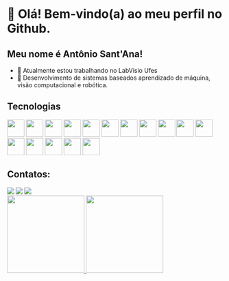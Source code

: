 # 👋 Olá! Bem-vindo(a) ao meu perfil no Github.
## Meu nome é Antônio Sant'Ana!

- 🔭 Atualmente estou trabalhando no LabVisio Ufes
- 🌱 Desenvolvimento de sistemas baseados aprendizado de máquina, visão computacional e robótica.

## Tecnologias

<img src="https://cdn.jsdelivr.net/gh/devicons/devicon/icons/c/c-original.svg" width="40" height="40"/> <img src="https://cdn.jsdelivr.net/gh/devicons/devicon/icons/css3/css3-original.svg" width="40" height="40"/> <img src="https://cdn.jsdelivr.net/gh/devicons/devicon/icons/react/react-original.svg" width="40" height="40"/> <img src="https://cdn.jsdelivr.net/gh/devicons/devicon/icons/arduino/arduino-original.svg" width="40" height="40"/> <img src="https://cdn.jsdelivr.net/gh/devicons/devicon/icons/numpy/numpy-original.svg" width="40" height="40"/> <img src="https://cdn.jsdelivr.net/gh/devicons/devicon/icons/python/python-original.svg" width="40" height="40"/> <img src="https://cdn.jsdelivr.net/gh/devicons/devicon/icons/javascript/javascript-original.svg" width="40" height="40"/>
<img src="https://cdn.jsdelivr.net/gh/devicons/devicon/icons/jupyter/jupyter-original-wordmark.svg" width="40" height="40"/>
 <img src="https://cdn.jsdelivr.net/gh/devicons/devicon/icons/git/git-original.svg" width="40" height="40"/>
<img src="https://cdn.jsdelivr.net/gh/devicons/devicon/icons/html5/html5-original.svg" width="40" height="40"/> <img src="https://cdn.jsdelivr.net/gh/devicons/devicon/icons/figma/figma-original.svg" width="40" height="40"/> <img src="https://cdn.jsdelivr.net/gh/devicons/devicon/icons/raspberrypi/raspberrypi-original.svg" width="40" height="40"/> <img src="https://cdn.jsdelivr.net/gh/devicons/devicon/icons/nodejs/nodejs-original.svg" width="40" height="40"/> <img src="https://cdn.jsdelivr.net/gh/devicons/devicon@latest/icons/docker/docker-plain-wordmark.svg" width="40" height="40"/> <img src="https://cdn.jsdelivr.net/gh/devicons/devicon@latest/icons/kubernetes/kubernetes-plain-wordmark.svg" width="40" height="40"/> <img src="https://cdn.jsdelivr.net/gh/devicons/devicon@latest/icons/linux/linux-original.svg" width="40" height="40"/> 



## Contatos:

<div>
<a href="https://instagram.com/antoniostoliveira" target="_blank"><img src="https://img.shields.io/badge/-Instagram-%23E4405F?style=for-the-badge&logo=instagram&logoColor=white" target="_blank"></a>
<a href = "mailto:antoniostoliveira20@gmail.com"><img src="https://img.shields.io/badge/Gmail-D14836?style=for-the-badge&logo=gmail&logoColor=white" target="_blank"></a>
<a href="https://br.linkedin.com/in/ant%C3%B4nio-sant%E2%80%99ana-de-oliveira-114a50250" target="_blank"><img src="https://img.shields.io/badge/-LinkedIn-%230077B5?style=for-the-badge&logo=linkedin&logoColor=white" target="_blank"></a>   
</div>

<div>
<a href="https://github.com/AntonioSTO">
<img height="180em" src="https://github-readme-stats.vercel.app/api/top-langs/?username=AntonioSTO&layout=compact&langs_count=7&theme=dracula"/>
<img height="180em" src="https://github-readme-stats.vercel.app/api?username=AntonioSTO&show_icons=true&theme=dracula&include_all_commits=true&count_private=true"/>
</div>


    
          
          
          
          
          
          
          
          

          
